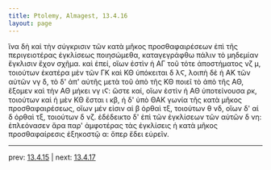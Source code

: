 ```yaml
---
title: Ptolemy, Almagest, 13.4.16
layout: page
---
```


ἵνα δὴ καὶ τὴν σύγκρισιν τῶν κατὰ μῆκος προσθαφαιρέσεων ἐπὶ τῆς περιγειοτέρας ἐγκλίσεως ποιησώμεθα, καταγεγράφθω πάλιν τὸ μηδεμίαν ἔγκλισιν ἔχον σχῆμα. καὶ ἐπεί, οἵων ἐστὶν ἡ ΑΓ τοῦ τότε ἀποστήματος νζ μ, τοιούτων ἑκατέρα μὲν τῶν ΓΚ καὶ ΚΘ ὑπόκειται δ λϚ, λοιπὴ δὲ ἡ ΑΚ τῶν αὐτῶν νγ δ, τὸ δ' ἀπ' αὐτῆς μετὰ τοῦ ἀπὸ τῆς ΚΘ ποιεῖ τὸ ἀπὸ τῆς ΑΘ, ἕξομεν καὶ τὴν ΑΘ μήκει νγ ιϚ: ὥστε καί, οἵων ἐστὶν ἡ ΑΘ ὑποτείνουσα ρκ, τοιούτων καὶ ἡ μὲν ΚΘ ἔσται ι κβ, ἡ δ' ὑπὸ ΘΑΚ γωνία τῆς κατὰ μῆκος προσθαφαιρέσεως, οἵων μέν εἰσιν αἱ β ὀρθαὶ τξ, τοιούτων θ νδ, οἵων δ' αἱ δ ὀρθαὶ τξ, τοιούτων δ νζ. ἐδέδεικτο δ' ἐπὶ τῶν ἐγκλίσεων τῶν αὐτῶν δ νη: ἐπλεόνασεν ἄρα παρ' ἀμφοτέρας τὰς ἐγκλίσεις ἡ κατὰ μῆκος προσθαφαίρεσις ἑξηκοστῷ α: ὅπερ ἔδει εὑρεῖν. 

---

prev: [13.4.15](../13.4.15/) | next: [13.4.17](../13.4.17/)

